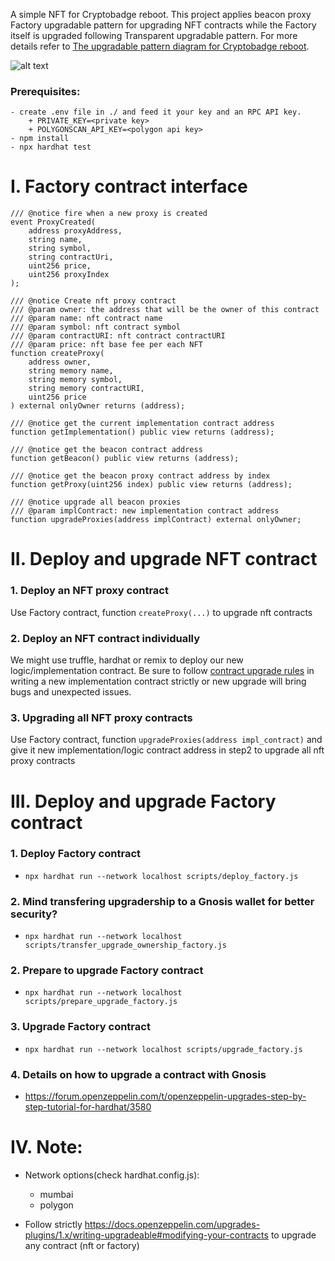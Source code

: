 A simple NFT for Cryptobadge reboot. This project applies beacon proxy Factory upgradable pattern for upgrading NFT contracts while the Factory itself is upgraded following Transparent upgradable pattern. For more details refer to [The upgradable pattern diagram for Cryptobadge reboot](https://git.baikal.io/can/can-blockchain/-/issues/157).

![alt text](https://git.baikal.io/can/can-blockchain/uploads/d5aff88b9846d7ddba78c189d6546bd9/Screenshot_2022-10-31_at_10.27.40.png)

### Prerequisites:

    - create .env file in ./ and feed it your key and an RPC API key.
        + PRIVATE_KEY=<private key>
        + POLYGONSCAN_API_KEY=<polygon api key>
    - npm install
    - npx hardhat test

# I. Factory contract interface

    /// @notice fire when a new proxy is created
    event ProxyCreated(
        address proxyAddress,
        string name,
        string symbol,
        string contractUri,
        uint256 price,
        uint256 proxyIndex
    );

    /// @notice Create nft proxy contract
    /// @param owner: the address that will be the owner of this contract
    /// @param name: nft contract name
    /// @param symbol: nft contract symbol
    /// @param contractURI: nft contract contractURI
    /// @param price: nft base fee per each NFT
    function createProxy(
        address owner,
        string memory name,
        string memory symbol,
        string memory contractURI,
        uint256 price
    ) external onlyOwner returns (address);

    /// @notice get the current implementation contract address
    function getImplementation() public view returns (address);

    /// @notice get the beacon contract address
    function getBeacon() public view returns (address);

    /// @notice get the beacon proxy contract address by index
    function getProxy(uint256 index) public view returns (address);

    /// @notice upgrade all beacon proxies
    /// @param implContract: new implementation contract address
    function upgradeProxies(address implContract) external onlyOwner;
# II. Deploy and upgrade NFT contract
### 1. Deploy an NFT proxy contract
Use Factory contract, function `createProxy(...)` to upgrade nft contracts

### 2. Deploy an NFT contract individually
We might use truffle, hardhat or remix to deploy our new logic/implementation contract. Be sure to follow [contract upgrade rules](https://docs.openzeppelin.com/upgrades-plugins/1.x/writing-upgradeable#modifying-your-contracts) in writing a new implementation contract strictly or new upgrade will bring bugs and unexpected issues.
### 3. Upgrading all NFT proxy contracts
Use Factory contract, function `upgradeProxies(address impl_contract)` and give it new implementation/logic contract address in step2 to upgrade all nft proxy contracts

# III. Deploy and upgrade Factory contract
### 1. Deploy Factory contract
- `npx hardhat run --network localhost scripts/deploy_factory.js`

### 2. Mind transfering upgradership to a Gnosis wallet for better security?
- `npx hardhat run --network localhost scripts/transfer_upgrade_ownership_factory.js`
### 2. Prepare to upgrade Factory contract
- `npx hardhat run --network localhost scripts/prepare_upgrade_factory.js`
### 3. Upgrade Factory contract
- `npx hardhat run --network localhost scripts/upgrade_factory.js`

### 4. Details on how to upgrade a contract with Gnosis
- https://forum.openzeppelin.com/t/openzeppelin-upgrades-step-by-step-tutorial-for-hardhat/3580

# IV. Note:

- Network options(check hardhat.config.js):
    - mumbai
    - polygon

- Follow strictly https://docs.openzeppelin.com/upgrades-plugins/1.x/writing-upgradeable#modifying-your-contracts to upgrade any contract (nft or factory)
